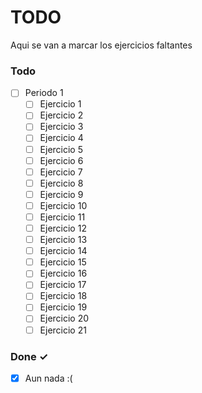 # TODO

Aqui se van a marcar los ejercicios faltantes

### Todo

- [ ] Periodo 1   
  - [ ] Ejercicio 1 
  - [ ] Ejercicio 2
  - [ ] Ejercicio 3
  - [ ] Ejercicio 4
  - [ ] Ejercicio 5
  - [ ] Ejercicio 6
  - [ ] Ejercicio 7
  - [ ] Ejercicio 8
  - [ ] Ejercicio 9
  - [ ] Ejercicio 10
  - [ ] Ejercicio 11
  - [ ] Ejercicio 12
  - [ ] Ejercicio 13
  - [ ] Ejercicio 14
  - [ ] Ejercicio 15
  - [ ] Ejercicio 16
  - [ ] Ejercicio 17
  - [ ] Ejercicio 18
  - [ ] Ejercicio 19
  - [ ] Ejercicio 20
  - [ ] Ejercicio 21

### Done ✓

- [x] Aun nada :(  
